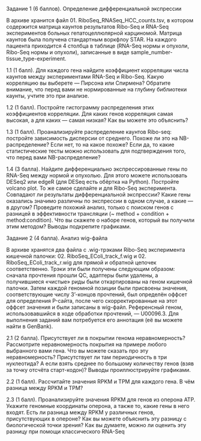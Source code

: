 Задание 1 (6 баллов). Определение дифференциальной экспрессии

В архиве хранится файл 01. RiboSeq_RNASeq_HCC_counts.tsv, в
котором содержится матрица каунтов результатов Ribo-Seq и RNA-Seq
экспериментов больных гепатоцеллюлярной карциномой. Матрица каунтов
была получена стандартным воркфлоу STAR. На каждого пациента приходится
4 столбца в таблице (RNA-Seq нормы и опухоли, Ribo-Seq нормы и опухоли),
записанные в виде sample_number-tissue_type-experiment.

1.1 (1 балл). Для каждого гена найдите коэффициент корреляции числа
каунтов между экспериментами RNA-Seq и Ribo-Seq. Какую корреляцию вы
выберете — Пирсона или Спирмена? Обратите внимание, что перед вами не
нормированные на глубину библиотеки каунты, учтите это при анализе.

1.2 (1 балл). Постройте гистограмму распределения этих
коэффициентов корреляции. Для каких генов корреляция самая высокая, а
для каких — самая низкая? Как вы можете это объяснить?

1.3 (1 балл). Проанализируйте распределение каунтов Ribo-seq:
постройте зависимость дисперсии от среднего. Похоже ли это на
NB-распределение? Если нет, то на какое похоже? Если да, то какие
статистические тесты можно использовать для подтверждения того, что перед
вами NB-распределение?

1.4 (3 балла). Найдите дифференциально экспрессированные гены по
RNA-Seq между нормой и опухолью. Для этого можете использовать DESeq2
или edgeR (для DESeq есть обёртка на Python). Постройте volcano plot. То же
самое сделайте и для Ribo-Seq эксперимента. Совпадают ли результаты
дифференциальной экспрессии? Какие гены оказались значимо различны по
экспрессии в одном случае, а какие — в другом? Проведите похожий анализ,
только с поиском генов с разницей в эффективности трансляции (~ method +
condition + method:condition). Что вы скажете о наборе генов, который
вы получили этим методом? Выводы подкрепите графиками.



Задание 2 (4 балла). Анализ wig-файла

В архиве хранятся два файла с .wig-трэками Ribo-Seq эксперимента
кишечной палочки: 02. RiboSeq_EColi_track_f.wig и 02.
RiboSeq_EColi_track_r.wig для прямой и обратной цепочек
соответственно. Трэки эти были получены следующим образом: сначала
прочтения прошли QC, адаптеры были удалены, а получившиеся «чистые»
риды были откартированы на геном кишечной палочки. Затем каждой
геномной позиции были присвоены значения, соответствующие числу
3’-концов прочтений, был определён оффсет для определения P-сайта, после
чего скорректированные на этот оффсет значения и были записаны в
wig-файл. Референсный геном, использовавшийся в ходе обработки
прочтений, — U00096.3. Для выполнения заданий вам потребуется его
аннотация (её вы можете найти в GenBank).

2.1 (2 балла). Присутствует ли в покрытии генома неравномерность?
Рассмотрите неравномерность покрытия на примере любого выбранного вами
гена. Что вы можете сказать про эту неравномерность? Присутствует ли там
периодичность в три нуклеотида? А если взять среднее по большому
количеству генов (взяв за точку отсчёта старт-кодон)? Выводы
проиллюстрируйте графиками.

2.2 (1 балл). Рассчитайте значения RPKM и TPM для каждого гена. В чём
разница между RPKM и TPM?

2.3 (1 балл). Проанализируйте значения RPKM для генов из оперона ATP.
Укажите геномные координаты оперона, а также то, какие гены в него входят.
Есть ли разница между RPKM у различных генов, присутствующих в опероне?
Как вы можете объяснить эту разницу с биологической точки зрения? Как вы
думаете, можно ли оценить эту разницу при помощи классического RNA-Seq
